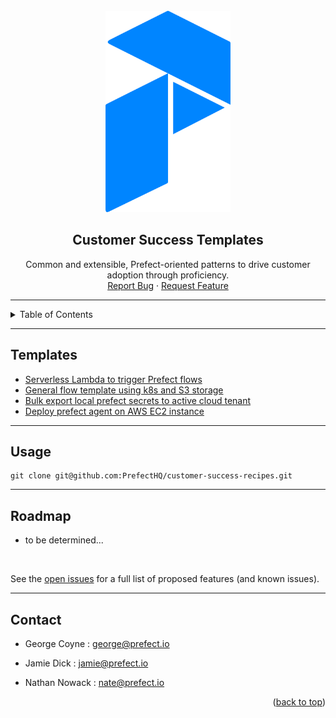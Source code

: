 <div id="top"></div>

<!-- PROJECT LOGO -->
<br />
<div align="center">
  <a href="https://github.com/PrefectHQ/customer-success-recipes">
    <img src="imgs/prefect_logo.png" alt="Logo" width="200">
  </a>

<h2 align="center">Customer Success Templates</h2>

  <p align="center">
    Common and extensible, Prefect-oriented patterns to drive customer adoption through proficiency. 
    <!-- <br />
    <a href="??"><strong>Explore prod use-cases »</strong></a>
    <br /> -->
    <br />
    <a href="https://github.com/PrefectHQ/customer-success-recipes/issues">Report Bug</a>
    ·
    <a href="https://github.com/PrefectHQ/customer-success-recipes/issues">Request Feature</a>
  </p>
</div>

<hr>

<!-- TABLE OF CONTENTS -->
<details>
  <summary>Table of Contents</summary>
  <ol>
    <li><a href="#templates">Templates</a> </li>
    <li>
      <a href="#tools">Tools</a>
    </li>
    <li><a href="#usage">Usage</a></li>
    <li><a href="#roadmap">Roadmap</a></li>
    <li><a href="#contact">Contact</a></li>
  </ol>
</details>

<hr>

## Templates
- [Serverless Lambda to trigger Prefect flows](https://github.com/PrefectHQ/customer-success-recipes/tree/main/aws/serverless/event-driven-flow)
- [General flow template using k8s and S3 storage](https://github.com/PrefectHQ/customer-success-recipes/tree/main/prefect/flows/s3-storage/demo-project)
- [Bulk export local prefect secrets to active cloud tenant](https://github.com/PrefectHQ/customer-success-recipes/tree/main/prefect/tools/import-secrets-to-cloud)
- [Deploy prefect agent on AWS EC2 instance](https://github.com/PrefectHQ/customer-success-recipes/tree/main/aws/terraform/prefect-agent-on-ec2)

<hr>

<!-- USAGE EXAMPLES -->
## Usage

```console 
git clone git@github.com:PrefectHQ/customer-success-recipes.git
```


<hr>

<!-- ROADMAP -->
## Roadmap

- to be determined...

<br>

See the [open issues](https://github.com/PrefectHQ/customer-success-recipes/issues) for a full list of proposed features (and known issues).


<hr>

<!-- CONTACT -->
## Contact
- George Coyne : george@prefect.io

- Jamie Dick : jamie@prefect.io

- Nathan Nowack : nate@prefect.io

<p align="right">(<a href="#top">back to top</a>)</p>

